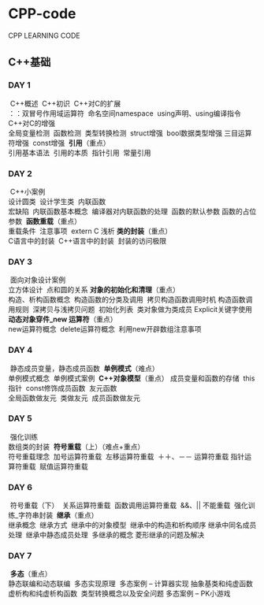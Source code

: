 # CPP-code

CPP LEARNING CODE

## C++基础

### DAY 1
​	C++概述
​	C++初识
​	C++对C的扩展	
​		：：双冒号作用域运算符
​		命名空间namespace
​		using声明、using编译指令
​	C++对C的增强	
​		全局变量检测
​		函数检测
​		类型转换检测
​		struct增强
​		bool数据类型增强
​		三目运算符增强
​		const增强
​	**引用**（重点）	
​		引用基本语法
​		引用的本质
​		指针引用
​		常量引用

### DAY 2
​	C++小案例	
​		设计圆类
​		设计学生类
​	内联函数	
​		宏缺陷
​		内联函数基本概念
​		编译器对内联函数的处理
​	函数的默认参数
​	函数的占位参数
​	**函数重载**（重点）	
​		重载条件
​		注意事项
​	extern C 浅析
​	**类的封装**（重点）	
​		C语言中的封装
​		C++语言中的封装
​		封装的访问极限

### DAY 3	
​	面向对象设计案例	
​		立方体设计
​		点和圆的关系
​	**对象的初始化和清理**（重点）	
​		构造、析构函数概念
​		构造函数的分类及调用
​		拷贝构造函数调用时机
​		构造函数调用规则
​		深拷贝与浅拷贝问题
​	初始化列表
​	类对象做为类成员
​	Explicit关键字使用
​	**动态对象穿件_new 运算符**（重点）	
​		new运算符概念
​		delete运算符概念
​		利用new开辟数组注意事项

### DAY 4	
​	静态成员变量，静态成员函数
​	**单例模式**（难点）	
​		单例模式概念
​		单例模式案例
​	**C++对象模型**（重点）	
​		成员变量和函数的存储
​		this指针
​		const修饰成员函数
​	友元函数	
​		全局函数做友元
​		类做友元
​		成员函数做友元

### DAY 5	
​	强化训练	
​		数组类的封装
​	**符号重载**（上）（难点+重点）	
​		符号重载理念
​		加号运算符重载
​		左移运算符重载
​		＋＋、－－ 运算符重载
​		指针运算符重载
​		赋值运算符重载

### DAY 6
​	符号重载（下）	
​		关系运算符重载
​		函数调用运算符重载
​		&&、|| 不能重载
​		强化训练_字符串封装
​	**继承**（重点）	
​		继承概念
​		继承方式
​		继承中的对象模型
​		继承中的构造和析构顺序
​		继承中同名成员处理
​		继承中静态成员处理
​		多继承的概念
​		菱形继承的问题及解决

### DAY 7
​	**多态**（重点）	
​		静态联编和动态联编
​		多态实现原理
​		多态案例 – 计算器实现
​		抽象基类和纯虚函数
​		虚析构和纯虚析构函数
​		类型转换概念以及安全问题
​		多态案例 – PK小游戏